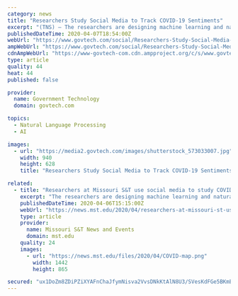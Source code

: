 ```yaml
---
category: news
title: "Researchers Study Social Media to Track COVID-19 Sentiments"
excerpt: "(TNS) — The researchers are designing machine learning and natural language processing techniques for the study. They say the project is distinctive in that it measures topics of concern, subjectivity, social distancing and public sentiment rather than predicting the spread of infection. \"We can see how people are reacting to news and ..."
publishedDateTime: 2020-04-07T18:54:00Z
webUrl: "https://www.govtech.com/social/Researchers-Study-Social-Media-to-Track-COVID-19-Sentiments.html"
ampWebUrl: "https://www.govtech.com/social/Researchers-Study-Social-Media-to-Track-COVID-19-Sentiments.html?AMP"
cdnAmpWebUrl: "https://www-govtech-com.cdn.ampproject.org/c/s/www.govtech.com/social/Researchers-Study-Social-Media-to-Track-COVID-19-Sentiments.html?AMP"
type: article
quality: 44
heat: 44
published: false

provider:
  name: Government Technology
  domain: govtech.com

topics:
  - Natural Language Processing
  - AI

images:
  - url: "https://media2.govtech.com/images/shutterstock_573033007.jpg"
    width: 940
    height: 628
    title: "Researchers Study Social Media to Track COVID-19 Sentiments"

related:
  - title: "Researchers at Missouri S&T use social media to study COVID-19"
    excerpt: "The researchers are designing machine learning and natural language processing techniques for the study. They say the project is distinctive in that it measures topics of concern, subjectivity, social distancing and public sentiment rather than predicting the spread of infection. “We can see how people are reacting to news and officials ..."
    publishedDateTime: 2020-04-06T15:15:00Z
    webUrl: "https://news.mst.edu/2020/04/researchers-at-missouri-st-use-social-media-to-study-covid-19/"
    type: article
    provider:
      name: Missouri S&T News and Events
      domain: mst.edu
    quality: 24
    images:
      - url: "https://news.mst.edu/files/2020/04/COVID-map.png"
        width: 1442
        height: 865

secured: "ux1DoZm8ZDiPZiXYAFnChaJfymNisva2VvsDNkKtAlN8U3/SVesKdFGe5BKmECuw4Ocp21KMgqFjcHidwPbxNBgCsNrXl4Z2zu20LO1cN4QqS7CPpHWhodaQ/DC8iO4/HPka2TD6d7Ak2ZGhX7K3q7lC0lyTcQzbz0qhLUJm4O6/2C1vKC2ispCSxLauswHagZKleaVc1sPeouhhG6hQvS7kGQfmJYrmd2GImiGvpsdZeKGBsXrXWDsbm166cE4Rgt+j9htDu8NWFl7PL+hPFn/0s6UW+4n8rG/nqhjcpJCtlVZo5naIV8DrZGueB57F;jRXep7qEL8XHOVbgk2/rkA=="
---
```


